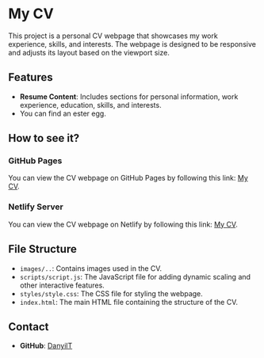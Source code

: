 # My CV

This project is a personal CV webpage that showcases my work experience, skills, and interests. The webpage is designed to be responsive and adjusts its layout based on the viewport size.

## Features

- **Resume Content**: Includes sections for personal information, work experience, education, skills, and interests.
- You can find an ester egg.

## How to see it?

### GitHub Pages

You can view the CV webpage on GitHub Pages by following this link: [My CV](https://danyilt.github.io/WebDev/Resume/).

### Netlify Server

You can view the CV webpage on Netlify by following this link: [My CV](https://dany-cv.netlify.app/).

## File Structure

- `images/..`: Contains images used in the CV.
- `scripts/script.js`: The JavaScript file for adding dynamic scaling and other interactive features.
- `styles/style.css`: The CSS file for styling the webpage.
- `index.html`: The main HTML file containing the structure of the CV.

## Contact

- **GitHub**: [DanyilT](https://github.com/DanyilT)
